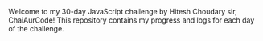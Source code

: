 Welcome to my 30-day JavaScript challenge by Hitesh Choudary sir, ChaiAurCode! This repository contains my progress and logs for each day of the challenge.